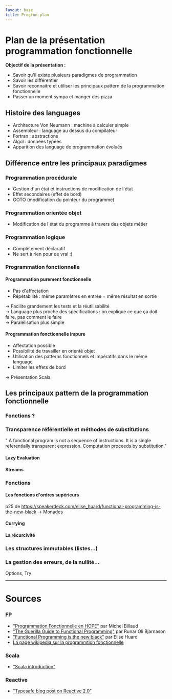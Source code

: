 ```yaml
---
layout: base
title: Progfun-plan
---
```


Plan de la présentation programmation fonctionnelle
===================================================

**Objectif de la présentation :** 

* Savoir qu'il existe plusieurs paradigmes de programmation
* Savoir les différentier
* Savoir reconnaitre et utiliser les principaux pattern de la programmation fonctionnelle
* Passer un moment sympa et manger des pizza

Histoire des languages
----------------------

- Architecture Von Neumann : machine à calculer simple
- Assembleur : language au dessus du compilateur
- Fortran : abstractions
- Algol : données typées
- Apparition des language de programmation évolués


Différence entre les principaux paradigmes
------------------------------------------

### Programmation procédurale
* Gestion d'un état et instructions de modification de l'état
* Effet secondaires (effet de bord)
* GOTO (modification du pointeur du programme)

### Programmation orientée objet
* Modification de l'état du programme à travers des objets métier

### Programmation logique
* Complètement déclaratif
* Ne sert à rien pour de vrai :)

### Programmation fonctionnelle

#### Programmation purement fonctionnelle
* Pas d'affectation
* Répétabilité : même paramètres en entrée = même résultat en sortie

→ Facilite grandement les tests et la réutilisabilité <br/>
→ Language plus proche des spécifications : on explique ce que ça doit faire, pas comment le faire <br/>
→ Paralélisation plus simple                                                                             <br/>

#### Programmation fonctionnelle impure
* Affectation possible
* Possibilité de travailler en orienté objet
* Utilisation des patterns fonctionnels et impératifs dans le même language
* Limiter les effets de bord

→ Présentation Scala

Les principaux pattern de la programmation fonctionnelle
-----------------------------------------------------------

### Fonctions ?

### Transparence référentielle et méthodes de substitutions
" A functional program is not a sequence of instructions. It is a single referentially transparent expression.
Computation proceeds by substitution."
#### Lazy Evaluation
#### Streams


### Fonctions 
#### Les fonctions d'ordres supérieurs
p25 de https://speakerdeck.com/elise_huard/functional-programming-is-the-new-black
→ Monades

#### Currying

#### La récurcivité

### Les structures immutables (listes...)


 
### La gestion des erreurs, de la nullité...
Options, Try


----

Sources
=======

### FP
- ["Programmation Fonctionnelle en HOPE"](http://www.labri.fr/perso/billaud/travaux/hope.pdf) par Michel Billaud
- ["The Guerilla Guide to Functional Programming"](https://docs.google.com/file/d/0B6Pvyu_QqshwYmU1OTg0OGEtMTMwMC00YmQ3LWIxY2MtYzdiMDNiM2QzNjZh/edit?hl=en) par Runar Oli Bjarnason
- ["Functional Programming is the new black"](https://speakerdeck.com/elise_huard/functional-programming-is-the-new-black)  par Elise Huard
- [La page wikipedia sur la programmtion fonctionnelle](http://fr.wikipedia.org/wiki/Programmation_fonctionnelle)

### Scala
- ["Scala introduction"](http://scalacamp.pl/intro/#/start)

### Reactive
- ["Typesafe blog post on Reactive 2.0"](http://typesafe.com/blog/reactive-manifesto-20)
